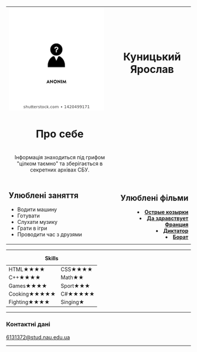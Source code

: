 
<html lang="en">
<head>
    <meta charset="UTF-8">
    <meta name="viewport" content="width=device-width, initial-scale=1.0">
    
</head>

<body>
    <table>
    <tr>
    <td align="left"><img src="image.jpg" alt="photo"></td>
    <td align="center"><h1>Куницький Ярослав</h1></td>
    </tr>
    <tr>
        <td align="center"><h1>Про себе</h1></td>
    </tr>
    <tr>
        <td align="center">
    <p>Інформація знаходиться під грифом "цілком таємно" та зберігається в секретних архівах СБУ.</p>
        </td>
    </tr>
        <td>
    <h2>Улюблені заняття</h2>
    <ul>
        <li>Водити машину</li>
        <li>Готувати</li>
        <li>Слухати музику</li>
        <li>Грати в ігри </li>
        <li>Проводити час з друзями </li>
    </ul>
        </td>
        <td align="right">
    <h2>Улюблені фільми</h2>
    <b>
      <li><a href="https://ru.wikipedia.org/wiki/%D0%9E%D1%81%D1%82%D1%80%D1%8B%D0%B5_%D0%BA%D0%BE%D0%B7%D1%8B%D1%80%D1%8C%D0%BA%D0%B8">Острые козырки</a></li>
      <li><a href="https://www.kinopoisk.ru/film/694014/">Да здравствует Франция</a></li>
      <li><a href="https://ru.wikipedia.org/wiki/%D0%94%D0%B8%D0%BA%D1%82%D0%B0%D1%82%D0%BE%D1%80_(%D1%84%D0%B8%D0%BB%D1%8C%D0%BC)">Диктатор</a></li>
      <li><a href="https://ru.wikipedia.org/wiki/%D0%91%D0%BE%D1%80%D0%B0%D1%82">Борат</a></li></b>
    </td>
    </tr>
</table>
<hr>
<table align="center">
    <caption><strong>Skills</strong></caption>
    <tr>
        <td>HTML&#9733&#9733&#9733&#9733</td>
        <td>CSS&#9733&#9733&#9733&#9733</td>
    </tr>
    <tr>
        <td>C++&#9733&#9733&#9733&#9733</td>
        <td>Math&#9733&#9733</td>
    </tr>
    <tr>
        <td>Games&#9733&#9733&#9733&#9733</td>
        <td>Sport&#9733&#9733&#9733</td>
    </tr>
    <tr>
        <td>Cooking&#9733&#9733&#9733&#9733&#9733</td>
        <td>C#&#9733&#9733&#9733&#9733&#9733</td>
    </tr>
    <tr>
        <td>Fighting&#9733&#9733&#9733&#9733</td>
        <td>Singing&#9733</td>
    </tr> 
</table>
<hr></hr>
<h3>Контактні дані</h3>
<p><a href="MyContact.html">6131372@stud.nau.edu.ua</a></p>
<hr></hr>
</body>
</html>
